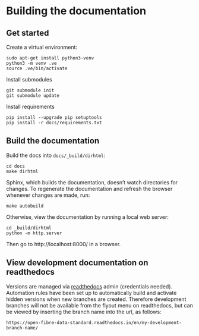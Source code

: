 # Building the documentation

## Get started
  
Create a virtual environment:

```
sudo apt-get install python3-venv
python3 -m venv .ve    
source .ve/bin/activate
```

Install submodules

```
git submodule init
git submodule update
```


Install requirements

```
pip install --upgrade pip setuptools
pip install -r docs/requirements.txt
```

## Build the documentation

Build the docs into `docs/_build/dirhtml`:

```
cd docs
make dirhtml
```


Sphinx, which builds the documentation, doesn’t watch directories for changes. To regenerate the documentation and refresh the browser whenever changes are made, run:

```
make autobuild
```

Otherwise, view the documentation by running a local web server:

```
cd _build/dirhtml
python -m http.server
```

Then go to http://localhost:8000/ in a browser.

## View development documentation on readthedocs

Versions are managed via [readthedocs](https://readthedocs.org/) admin (credentials needed). Automation rules have been set up to automatically build and activate hidden versions when new branches are created. Therefore development branches will not be available from the flyout menu on readthedocs, but can be viewed by inserting the branch name into the url, as follows:

```
https://open-fibre-data-standard.readthedocs.io/en/my-development-branch-name/

```